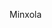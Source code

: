 Minxola

<!---
minxola/minxola is a ✨ special ✨ repository because its `README.md` (this file) appears on your GitHub profile.
You can click the Preview link to take a look at your changes.
--->

